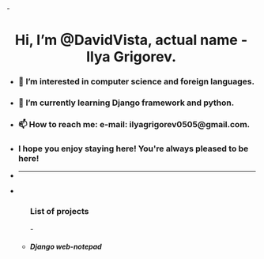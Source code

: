-<h1 align="center"> Hi, I’m @DavidVista, actual name - Ilya Grigorev. </h1>
- <h3>👀 I’m interested in computer science and foreign languages. </h3>
- <h3>🌱 I’m currently learning Django framework and python.</h3>
- <h3>📫 How to reach me: e-mail: ilyagrigorev0505@gmail.com.</h3>
- <h3>I hope you enjoy staying here! You're always pleased to be here!</h3>
- <hr>
- <ul> <h3> List of projects </h3>
  - <li> <h5> Django web-notepad </h5> </li>
  </ul>

<!---
DavidVista/DavidVista is a ✨ special ✨ repository because its `README.md` (this file) appears on your GitHub profile.
You can click the Preview link to take a look at your changes.
--->
